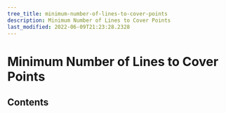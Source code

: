 ```yaml
---
tree_title: minimum-number-of-lines-to-cover-points
description: Minimum Number of Lines to Cover Points
last_modified: 2022-06-09T21:23:28.2328
---
```


# Minimum Number of Lines to Cover Points

## Contents
